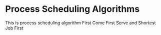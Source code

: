 # Process Scheduling Algorithms
This  is process scheduling algorithm First Come  First Serve and Shortest Job First

